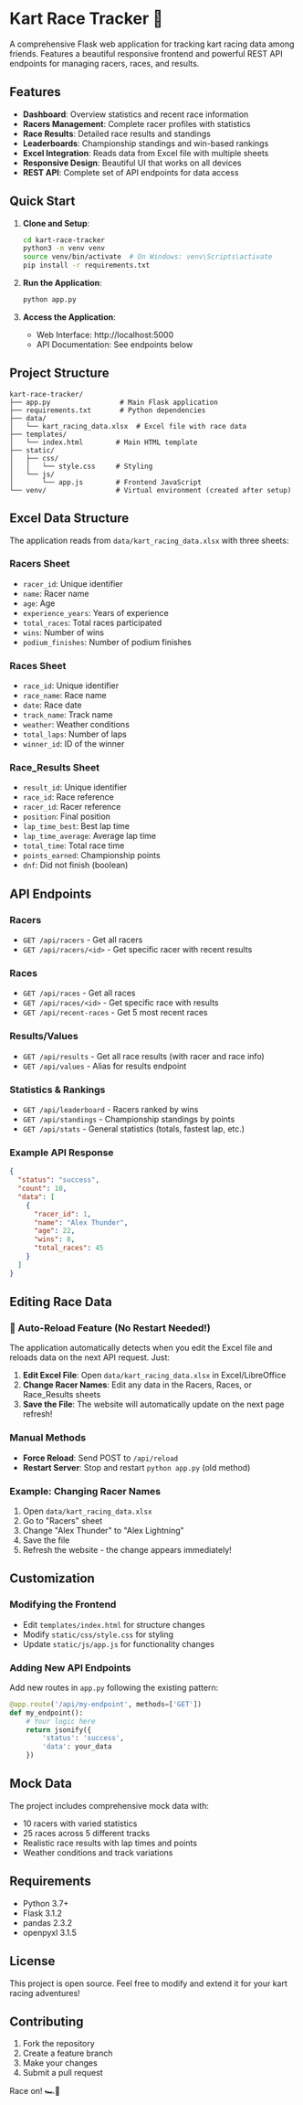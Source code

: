 # Kart Race Tracker 🏁

A comprehensive Flask web application for tracking kart racing data among friends. Features a beautiful responsive frontend and powerful REST API endpoints for managing racers, races, and results.

## Features

- **Dashboard**: Overview statistics and recent race information
- **Racers Management**: Complete racer profiles with statistics
- **Race Results**: Detailed race results and standings  
- **Leaderboards**: Championship standings and win-based rankings
- **Excel Integration**: Reads data from Excel file with multiple sheets
- **Responsive Design**: Beautiful UI that works on all devices
- **REST API**: Complete set of API endpoints for data access

## Quick Start

1. **Clone and Setup**:
   ```bash
   cd kart-race-tracker
   python3 -m venv venv
   source venv/bin/activate  # On Windows: venv\Scripts\activate
   pip install -r requirements.txt
   ```

2. **Run the Application**:
   ```bash
   python app.py
   ```

3. **Access the Application**:
   - Web Interface: http://localhost:5000
   - API Documentation: See endpoints below

## Project Structure

```
kart-race-tracker/
├── app.py                 # Main Flask application
├── requirements.txt       # Python dependencies
├── data/
│   └── kart_racing_data.xlsx  # Excel file with race data
├── templates/
│   └── index.html        # Main HTML template
├── static/
│   ├── css/
│   │   └── style.css     # Styling
│   └── js/
│       └── app.js        # Frontend JavaScript
└── venv/                 # Virtual environment (created after setup)
```

## Excel Data Structure

The application reads from `data/kart_racing_data.xlsx` with three sheets:

### Racers Sheet
- `racer_id`: Unique identifier
- `name`: Racer name
- `age`: Age
- `experience_years`: Years of experience
- `total_races`: Total races participated
- `wins`: Number of wins
- `podium_finishes`: Number of podium finishes

### Races Sheet
- `race_id`: Unique identifier
- `race_name`: Race name
- `date`: Race date
- `track_name`: Track name
- `weather`: Weather conditions
- `total_laps`: Number of laps
- `winner_id`: ID of the winner

### Race_Results Sheet
- `result_id`: Unique identifier
- `race_id`: Race reference
- `racer_id`: Racer reference
- `position`: Final position
- `lap_time_best`: Best lap time
- `lap_time_average`: Average lap time
- `total_time`: Total race time
- `points_earned`: Championship points
- `dnf`: Did not finish (boolean)

## API Endpoints

### Racers
- `GET /api/racers` - Get all racers
- `GET /api/racers/<id>` - Get specific racer with recent results

### Races
- `GET /api/races` - Get all races
- `GET /api/races/<id>` - Get specific race with results
- `GET /api/recent-races` - Get 5 most recent races

### Results/Values
- `GET /api/results` - Get all race results (with racer and race info)
- `GET /api/values` - Alias for results endpoint

### Statistics & Rankings
- `GET /api/leaderboard` - Racers ranked by wins
- `GET /api/standings` - Championship standings by points
- `GET /api/stats` - General statistics (totals, fastest lap, etc.)

### Example API Response
```json
{
  "status": "success",
  "count": 10,
  "data": [
    {
      "racer_id": 1,
      "name": "Alex Thunder",
      "age": 22,
      "wins": 8,
      "total_races": 45
    }
  ]
}
```

## Editing Race Data

### 🔄 Auto-Reload Feature (No Restart Needed!)
The application automatically detects when you edit the Excel file and reloads data on the next API request. Just:

1. **Edit Excel File**: Open `data/kart_racing_data.xlsx` in Excel/LibreOffice
2. **Change Racer Names**: Edit any data in the Racers, Races, or Race_Results sheets
3. **Save the File**: The website will automatically update on the next page refresh!

### Manual Methods
- **Force Reload**: Send POST to `/api/reload` 
- **Restart Server**: Stop and restart `python app.py` (old method)

### Example: Changing Racer Names
1. Open `data/kart_racing_data.xlsx`
2. Go to "Racers" sheet
3. Change "Alex Thunder" to "Alex Lightning" 
4. Save the file
5. Refresh the website - the change appears immediately!

## Customization

### Modifying the Frontend
- Edit `templates/index.html` for structure changes
- Modify `static/css/style.css` for styling
- Update `static/js/app.js` for functionality changes

### Adding New API Endpoints
Add new routes in `app.py` following the existing pattern:

```python
@app.route('/api/my-endpoint', methods=['GET'])
def my_endpoint():
    # Your logic here
    return jsonify({
        'status': 'success',
        'data': your_data
    })
```

## Mock Data

The project includes comprehensive mock data with:
- 10 racers with varied statistics
- 25 races across 5 different tracks
- Realistic race results with lap times and points
- Weather conditions and track variations

## Requirements

- Python 3.7+
- Flask 3.1.2
- pandas 2.3.2
- openpyxl 3.1.5

## License

This project is open source. Feel free to modify and extend it for your kart racing adventures!

## Contributing

1. Fork the repository
2. Create a feature branch
3. Make your changes
4. Submit a pull request

Race on! 🏎️💨